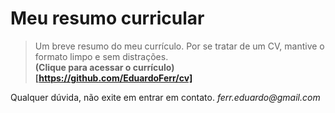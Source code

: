 # Meu resumo curricular

> Um breve resumo do meu currículo. Por se tratar de um CV, mantive o formato limpo e sem distrações. <br>
__(Clique para acessar o currículo)[https://github.com/EduardoFerr/cv]__

Qualquer dúvida, não exite em entrar em contato.
_ferr.eduardo@gmail.com_
